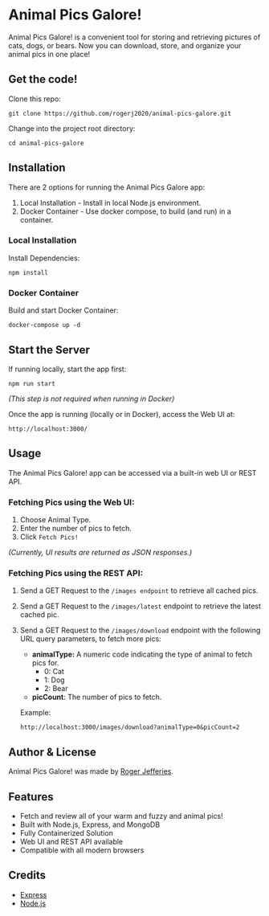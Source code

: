 # Animal Pics Galore!
Animal Pics Galore! is a convenient tool for storing and retrieving pictures of cats, dogs, or bears. Now you can download, store, and organize your animal pics in one place!

## Get the code!

Clone this repo:
```
git clone https://github.com/rogerj2020/animal-pics-galore.git
```

Change into the project root directory:
```
cd animal-pics-galore
```

## Installation

There are 2 options for running the Animal Pics Galore app:

1. Local Installation - Install in local Node.js environment.
2. Docker Container - Use docker compose, to build (and run) in a container.

### Local Installation

Install Dependencies:
```
npm install
```


### Docker Container

Build and start Docker Container:
```
docker-compose up -d
```

## Start the Server

If running locally, start the app first:
```
npm run start
```
*(This step is not required when running in Docker)*

Once the app is running (locally or in Docker), access the Web UI at:
```
http://localhost:3000/
```

## Usage

The Animal Pics Galore! app can be accessed via a built-in web UI or REST API.

### Fetching Pics using the Web UI:
1. Choose Animal Type.
2. Enter the number of pics to fetch.
3. Click `Fetch Pics!`

*(Currently, UI results are returned as JSON responses.)*

### Fetching Pics using the REST API:
1. Send a GET Request to the `/images endpoint` to retrieve all cached pics.
2. Send a GET Request to the `/images/latest` endpoint to retrieve the latest cached pic.
3. Send a GET Request to the `/images/download` endpoint with the following URL query parameters, to fetch more pics:
    * **animalType:** A numeric code indicating the type of animal to fetch pics for.
        - 0: Cat
        - 1: Dog
        - 2: Bear
    * **picCount**: The number of pics to fetch.

    Example:
    ```
    http://localhost:3000/images/download?animalType=0&picCount=2
    ```


## Author & License

Animal Pics Galore! was made by [Roger Jefferies](https://rogerj-cv-site.vercel.app/).

## Features

-  Fetch and review all of your warm and fuzzy and animal pics!
-  Built with Node.js, Express, and MongoDB
-  Fully Containerized Solution
-  Web UI and REST API available
-  Compatible with all modern browsers

## Credits
- [Express](https://github.com/expressjs/express)
- [Node.js](https://nodejs.org/)
